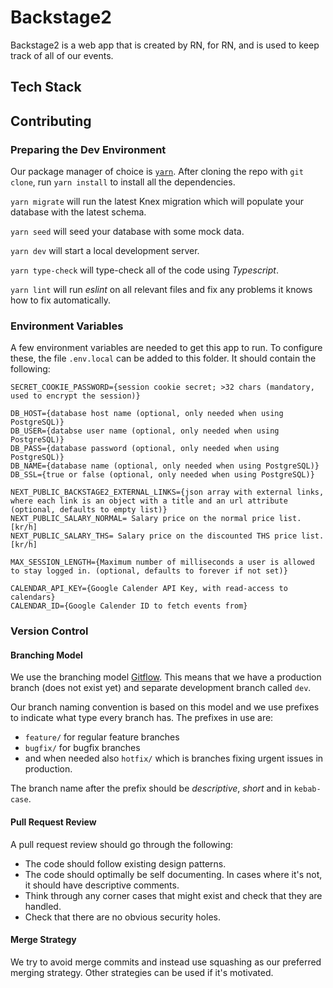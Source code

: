 # Backstage2 #
Backstage2 is a web app that is created by RN, for RN, and is used to keep track of all of our events.

## Tech Stack ##

## Contributing ##
### Preparing the Dev Environment ###
Our package manager of choice is [`yarn`](https://yarnpkg.com/). After cloning the repo with `git clone`, run `yarn install` to install all the dependencies.

`yarn migrate` will run the latest Knex migration which will populate your database with the latest schema.

`yarn seed` will seed your database with some mock data.

`yarn dev` will start a local development server.

`yarn type-check` will type-check all of the code using *Typescript*.

`yarn lint` will run *eslint* on all relevant files and fix any problems it knows how to fix automatically.

### Environment Variables ###
A few environment variables are needed to get this app to run. To configure these, the file `.env.local` can be added to this folder. It should contain the following:

```
SECRET_COOKIE_PASSWORD={session cookie secret; >32 chars (mandatory, used to encrypt the session)}

DB_HOST={database host name (optional, only needed when using PostgreSQL)}
DB_USER={databse user name (optional, only needed when using PostgreSQL)}
DB_PASS={database password (optional, only needed when using PostgreSQL)}
DB_NAME={database name (optional, only needed when using PostgreSQL)}
DB_SSL={true or false (optional, only needed when using PostgreSQL)}

NEXT_PUBLIC_BACKSTAGE2_EXTERNAL_LINKS={json array with external links, where each link is an object with a title and an url attribute (optional, defaults to empty list)}
NEXT_PUBLIC_SALARY_NORMAL= Salary price on the normal price list. [kr/h]
NEXT_PUBLIC_SALARY_THS= Salary price on the discounted THS price list. [kr/h]

MAX_SESSION_LENGTH={Maximum number of milliseconds a user is allowed to stay logged in. (optional, defaults to forever if not set)}

CALENDAR_API_KEY={Google Calender API Key, with read-access to calendars}
CALENDAR_ID={Google Calender ID to fetch events from}
```

### Version Control ###
#### Branching Model ####
We use the branching model [Gitflow](https://www.atlassian.com/git/tutorials/comparing-workflows/gitflow-workflow). This means that we have a production branch (does not exist yet) and separate development branch called `dev`.

Our branch naming convention is based on this model and we use prefixes to indicate what type every branch has. The prefixes in use are:

- `feature/` for regular feature branches
- `bugfix/` for bugfix branches
- and when needed also `hotfix/` which is branches fixing urgent issues in production.

The branch name after the prefix should be *descriptive*, *short* and in `kebab-case`.

#### Pull Request Review ####
A pull request review should go through the following:

- The code should follow existing design patterns.
- The code should optimally be self documenting. In cases where it's not, it should have descriptive comments.
- Think through any corner cases that might exist and check that they are handled.
- Check that there are no obvious security holes.

#### Merge Strategy ####
We try to avoid merge commits and instead use squashing as our preferred merging strategy. Other strategies can be used if it's motivated.
